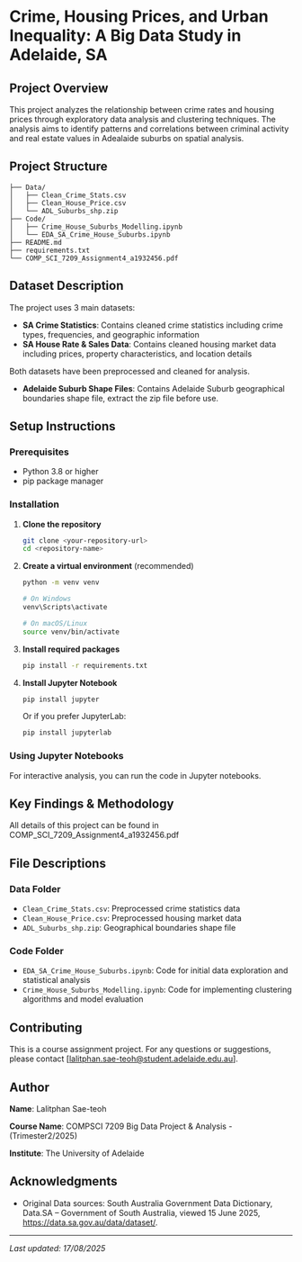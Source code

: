 # Crime, Housing Prices, and Urban Inequality: A Big Data Study in Adelaide, SA

## Project Overview

This project analyzes the relationship between crime rates and housing prices through exploratory data analysis and clustering techniques. The analysis aims to identify patterns and correlations between criminal activity and real estate values in Adealaide suburbs on spatial analysis.

## Project Structure
```
├── Data/
│   ├── Clean_Crime_Stats.csv
│   ├── Clean_House_Price.csv
│   └── ADL_Suburbs_shp.zip
├── Code/
│   ├── Crime_House_Suburbs_Modelling.ipynb
│   └── EDA_SA_Crime_House_Suburbs.ipynb
├── README.md
├── requirements.txt
└── COMP_SCI_7209_Assignment4_a1932456.pdf

```

## Dataset Description

The project uses 3 main datasets:

- **SA Crime Statistics**: Contains cleaned crime statistics including crime types, frequencies, and geographic information
- **SA House Rate & Sales Data**: Contains cleaned housing market data including prices, property characteristics, and location details

Both datasets have been preprocessed and cleaned for analysis.

- **Adelaide Suburb Shape Files**: Contains Adelaide Suburb geographical boundaries shape file, extract the zip file before use.

## Setup Instructions

### Prerequisites

- Python 3.8 or higher
- pip package manager

### Installation

1. **Clone the repository**
   ```bash
   git clone <your-repository-url>
   cd <repository-name>
   ```

2. **Create a virtual environment** (recommended)
   ```bash
   python -m venv venv
   
   # On Windows
   venv\Scripts\activate
   
   # On macOS/Linux
   source venv/bin/activate
   ```

3. **Install required packages**
   ```bash
   pip install -r requirements.txt
   ```

4. **Install Jupyter Notebook**
   ```bash
   pip install jupyter
   ```
   
   Or if you prefer JupyterLab:
   ```bash
   pip install jupyterlab
   ```

### Using Jupyter Notebooks

For interactive analysis, you can run the code in Jupyter notebooks.

## Key Findings & Methodology

All details of this project can be found in COMP_SCI_7209_Assignment4_a1932456.pdf

## File Descriptions

### Data Folder
- `Clean_Crime_Stats.csv`: Preprocessed crime statistics data
- `Clean_House_Price.csv`: Preprocessed housing market data
- `ADL_Suburbs_shp.zip`: Geographical boundaries shape file

### Code Folder
- `EDA_SA_Crime_House_Suburbs.ipynb`: Code for initial data exploration and statistical analysis
- `Crime_House_Suburbs_Modelling.ipynb`: Code for implementing clustering algorithms and model evaluation

## Contributing

This is a course assignment project. For any questions or suggestions, please contact [lalitphan.sae-teoh@student.adelaide.edu.au].

## Author

**Name**: Lalitphan Sae-teoh

**Course Name**: COMPSCI 7209 Big Data Project & Analysis - (Trimester2/2025) 

**Institute**: The University of Adelaide

## Acknowledgments

- Original Data sources: South Australia Government Data Dictionary, Data.SA – Government of South Australia, viewed 15 June 2025, https://data.sa.gov.au/data/dataset/.

---

*Last updated: 17/08/2025*

